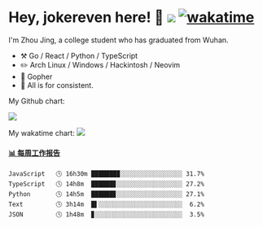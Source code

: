 # Hey, jokereven here! 👋 ![](https://visitor-badge.laobi.icu/badge?page_id=jokereven.readme) [![wakatime](https://wakatime.com/badge/user/eada5769-12fd-41f7-af3d-65254494dce1.svg)](https://wakatime.com/@eada5769-12fd-41f7-af3d-65254494dce1)

I'm Zhou Jing, a college student who has graduated from Wuhan.
-   :hammer_and_pick: Go / React / Python / TypeScript
-   :pencil2: Arch Linux / Windows / Hackintosh / Neovim
-   :seedling: Gopher
-   :thought_balloon: All is for consistent.

My Github chart:

![](https://ghchart.rshah.org/JonnieWayy)

My wakatime chart:
![](https://wakatime.com/share/@jokereven/1679dc82-4bf9-4b63-9203-390d608503de.png)

<!-- waka-box start -->
#### <a href="https://gist.github.com/9f8118785e2d128d746db5f61b0e0a2a" target="_blank">📊 每周工作报告</a>
```text
JavaScript   🕓 16h30m ███████▉░░░░░░░░░░░░░░░░░ 31.7%
TypeScript   🕓 14h8m  ██████▊░░░░░░░░░░░░░░░░░░ 27.2%
Python       🕓 14h5m  ██████▊░░░░░░░░░░░░░░░░░░ 27.1%
Text         🕓 3h14m  █▌░░░░░░░░░░░░░░░░░░░░░░░  6.2%
JSON         🕓 1h48m  ▊░░░░░░░░░░░░░░░░░░░░░░░░  3.5%
```
<!-- Powered by https://github.com/journey-ad/waka-box-go . -->
<!-- waka-box end -->

